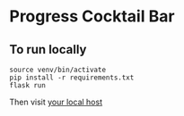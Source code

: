 # Progress Cocktail Bar 

## To run locally

```shell
source venv/bin/activate
pip install -r requirements.txt
flask run
```

Then visit [your local host](http://127.0.0.1:5000/)
